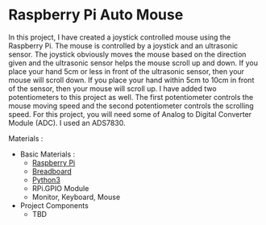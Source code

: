 # Raspberry Pi Auto Mouse

In this project, I have created a joystick controlled mouse using the Raspberry Pi.  The mouse is controlled by a joystick and an ultrasonic sensor.  The joystick obviously moves the mouse based on the direction given and the ultrasonic sensor helps the mouse scroll up and down.  If you place your hand 5cm or less in front of the ultrasonic sensor, then your mouse will scroll down.  If you place your hand within 5cm to 10cm in front of the sensor, then your mouse will scroll up.  I have added two potentiometers to this project as well.  The first potentiometer controls the mouse moving speed and the second potentiometer controls the scrolling speed.  For this project, you will need some of Analog to Digital Converter Module (ADC).  I used an ADS7830.

Materials :
  - Basic Materials :
    - [Raspberry Pi]()
    - [Breadboard]()
    - [Python3]()
    - RPi.GPIO Module
    - Monitor, Keyboard, Mouse
  - Project Components
    - TBD
